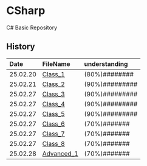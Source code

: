 # CSharp
 C# Basic Repository

## History

|Date|FileName|understanding|
|:--|:--|:--|
|25.02.20|[Class_1](./markdown/class_1.md)|(80%)########|
|25.02.21|[Class_2](./markdown/class_2.md)|(90%)#########|
|25.02.27|[Class_3](./markdown/class_3.md)|(90%)#########|
|25.02.27|[Class_4](./markdown/class_4.md)|(90%)#########|
|25.02.27|[Class_5](./markdown/class_5.md)|(90%)#########|
|25.02.27|[Class_6](./markdown/class_6.md)|(70%)#######|
|25.02.27|[Class_7](./markdown/class_7.md)|(70%)#######|
|25.02.27|[Class_8](./markdown/class_8.md)|(70%)#######|
|25.02.28|[Advanced_1](./markdown/Advanced_1.md)|(70%)#######|
